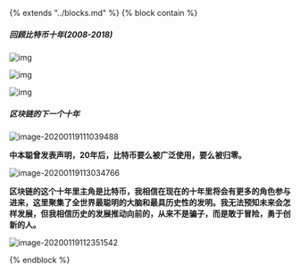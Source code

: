 {%  extends "../blocks.md"  %}
{%  block contain  %}

##### 回顾比特币十年(2008-2018)





![img](../assets/images/tenyearsback.png)

![img](../assets/images/tenyearsback2.png)

![img](../assets/images/tenyearsback3.png)



##### 区块链的下一个十年 



![image-20200119111039488](../assets/images/image-20200119111039488.png)



**中本聪曾发表声明，20年后，比特币要么被广泛使用，要么被归零。**



![image-20200119113034766](../assets/images/image-20200119113034766.png)





**区块链的这个十年里主角是比特币，我相信在现在的十年里将会有更多的角色参与进来，这里聚集了全世界最聪明的大脑和最具历史性的发明。我无法预知未来会怎样发展，但我相信历史的发展推动向前的，从来不是骗子，而是敢于冒险，勇于创新的人。**



![image-20200119112351542](../assets/images/image-20200119112351542.png)



{%  endblock   %}